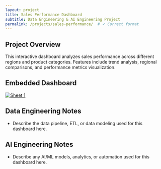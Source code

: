 ```yaml
---
layout: project
title: Sales Performance Dashboard
subtitle: Data Engineering & AI Engineering Project
permalink: /projects/sales-performance/  # ✓ Correct format
---
```

## Project Overview

This interactive dashboard analyzes sales performance across different regions and product categories. Features include trend analysis, regional comparisons, and performance metrics visualization.

## Embedded Dashboard

<div class='tableauPlaceholder' id='viz1752987405665' style='position: relative'>
  <noscript><a href='#'><img alt='Sheet 1 ' src='https://public.tableau.com/static/images/Te/Template1_17529872097650/Sheet1/1_rss.png' style='border: none' /></a></noscript>
  <object class='tableauViz'  style='display:none;'><param name='host_url' value='https%3A%2F%2Fpublic.tableau.com%2F' /> <param name='embed_code_version' value='3' /> <param name='site_root' value='' /><param name='name' value='Template1_17529872097650/Sheet1' /><param name='tabs' value='no' /><param name='toolbar' value='yes' /><param name='static_image' value='https://public.tableau.com/static/images/Te/Template1_17529872097650/Sheet1/1.png' /> <param name='animate_transition' value='yes' /> <param name='display_static_image' value='yes' /> <param name='display_spinner' value='yes' /> <param name='display_overlay' value='yes' /> <param name='display_count' value='yes' /> <param name='language' value='en-US' /></object>
</div>
<script type='text/javascript'>
  var divElement = document.getElementById('viz1752987405665');
  var vizElement = divElement.getElementsByTagName('object')[0];
  vizElement.style.width='100%';vizElement.style.height=(divElement.offsetWidth*0.75)+'px';
  var scriptElement = document.createElement('script');
  scriptElement.src = 'https://public.tableau.com/javascripts/api/viz_v1.js';
  vizElement.parentNode.insertBefore(scriptElement, vizElement);
</script>

## Data Engineering Notes

- Describe the data pipeline, ETL, or data modeling used for this dashboard here.

## AI Engineering Notes

- Describe any AI/ML models, analytics, or automation used for this dashboard here.
